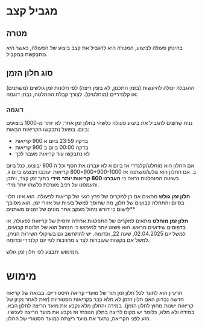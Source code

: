 # מגביל קצב
## מטרה
בהינתן פעולה לביצוע, המטרה היא להגביל את קצב ביצוע של הפעולה, כאשר היא מתבקשת במקביל.
## סוג חלון הזמן
ההגבלה יכולה להיעשות (בזמן התכנון, לא בזמן ריצה) לפי חלונות זמן גולשים (משתנים) או קלנדריים (מוחלטים).
לצורך קבלת ההחלטה, נבחן דוגמה:
### דוגמה
נניח שרוצים להגביל את ביצוע פעולה כלשהי בחלון זמן אחד: לא יותר מ-1000 ביצועים ביום. בפועל נתבקשו הקריאות הבאות:
* בדקה 23:59 ביום א 900 קריאות
* בדקה 00:00 ביום ב 900 קריאות
* לא נתבקשו עוד קריאות מעבר לכך

אם החלון הוא מוחלט/קלנדרי אז ביום א לא עברנו את הסף וכל ה 900 יבוצעו, כנל ביום ב. אם החלון הוא גולש/משתנה אז 900+900-1000=800 קריאות יעוכבו ויבוצעו ביום ג. בשיטה המוחלטת נראה כי **העברנו 800 קריאות יותר מידי** בתוך זמן קצר, ויתכן והעמסנו על רכיב מערכת כלשהו יותר מידי.

**חלון זמן גולש** מתאים אם כן למקרים של פרץ רגעי של קריאות לפעולה. הוא אינו תלוי בסיום והתחלה קבועים של חלון, מה שחוסך למשל בעיות של אזורי זמן. הוא מסובך לישום כי דורש ניהול מעקב אחר מונים של זמנים משתנים**

**חלון זמן מוחלט** מתאים למקרים של התפלגות אחידה יחסית של קריאות לפעולה, או בדפוסים שידועים מראש. הוא פשוט יותר למימוש כי הניהול הוא של חלונות קבועים, למשל יום 
02.04.2025, שעה 22, וכדומה. יש להתחשב גם בשיקולי השירות הניתן, למשל אם בקשות שעוברות לצד ג מחויבות לפי יום קלנדרי וכדומה.

המימוש יתבצע לפי חלון זמן גולש.

# מימוש
הרעיון הוא לתעד לכל חלון זמן תור של מועדי קריאה היסטוריים. בבואה של קריאה חדשה נבדוק האם חלון הזמן לא מלא כבר בקריאות הסטוריות (זאת לאחר נקיון של קריאות ישנות מחוץ לחלון הזמן). במידה והחלון מלא נקבע את מועד הריצה לחלון הבא. במידה ולא מלא, כלומר יש מקום לריצה בחלון הנוכחי אז נקבע את מועד הריצה לעכשיו. רגע לפני הקריאה, נתעד את מועד ריצתה כמועד הסטורי של החלון.
